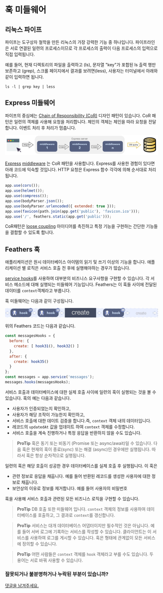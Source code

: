 # 훅 미들웨어

## 리눅스 파이프

파이프는 도구상자 철학을 만든 리눅스의 가장 강력한 기능 중 하나입니다.
파이프라인은 서로 연결된 일련의 프로세스이므로 각 프로세스의 출력이 다음 프로세스의 입력으로 직접 입력됩니다.

예를 들어, 현재 디렉토리의 파일을 출력하고 (ls),
문자열 "key"가 포합된 ls 출력 행만 보존하고 (grep),
스크롤 페이지에서 결과를 보려면(less),
사용자는 터미널에서 아래와 같이 입력하면 됩니다.

```text
ls -l | grep key | less
```

## Express 미들웨어

파이프의 중심에는 [Chain of Responsibility (CoR)](https://en.wikipedia.org/wiki/Chain-of-responsibility_pattern) 디자인 패턴이 있습니다.
CoR 패턴은 일련의 객체를 사용해 요청을 처리합니다.
체인의 객체는 체인을 따라 요청을 전달합니다.
이벤트 처리 후 처리가 멈춥니다.

![middleware pattern](../assets/middleware.jpg)

[Express](https://expressjs.com/)
[middleware](https://expressjs.com/en/guide/using-middleware.html)
는 CoR 패턴을 사용합니다.
Express를 사용한 경험이 있다면 아래 코드에 익숙할 것입니다.
HTTP 요청은 Express 함수 각각에 의해 순서대로 처리됩니다.

```javascript
app.use(cors());
app.use(helmet());
app.use(compress());
app.use(bodyParser.json());
app.use(bodyParser.urlencoded({ extended: true }));
app.use(favicon(path.join(app.get('public'), 'favicon.ico')));
app.use('/', feathers.static(app.get('public')));
```

CoR패턴은 [loose coupling](https://en.wikipedia.org/wiki/Loose_coupling) 아이디어를 촉진하고 특정 기능을 구현하는 간단한 기능들을 결합할 수 있도록 합니다.

## Feathers 훅

애플리케이션은 원시 데이터베이스 아이템의 읽기 및 쓰기 이상의 기능을 합니다.
애플리케이션 별 로직은 서비스 호출 전 후에 실행해야하는 경우가 많습니다.

 [service hooks](../../../api/hooks.md)를 사용하여 대부분의 비즈니스 요구사항을 구현할 수 있습니다. 각 서비스 메소드에 대해 실행되는 미들웨어 기능입니다. Feathers는 이 훅들 사이에 전달된 데이터를 `context`객체라고 부릅니다.

훅 미들웨어는 다음과 같이 구성됩니다.

![create hooks](../assets/hook-flow-1-create.jpg)

위의 Feathers 코드는 다음과 같습니다.

```javascript
const messagesHooks = {
  before: {
    create: [ hook31(), hook32() ]
  },
  after: {
    create: hook35()
  }
};
const messages = app.service('messages');
messages.hooks(messagesHooks);
```

서비스 호출과 데이터베이스에 대한 실제 호출 사이에 일련의 훅이 실행되는 것을 볼 수 있습니다.
훅의 예는 다음과 같습니다.
- 사용자가 인증되었는지 확인하고,
- 사용자가 해당 조작이 가능한지 확인하고,
- 서비스 호출에 대한 데이트 검증을 합니다.즉, `context` 객체 내의 데이터입니다.
- 레코드의 `updatedAt` 값을 업데이트 하여 `context` 객체를 수정합니다.
- 서비스 호출을 계속 진행하거나 특정 응답을 반환하지 않을 수도 있습니다.

> **ProTip** 훅은 동기 또는 비동기 (Promise 또는 async/await)일 수 있습니다. 다음 훅은 현재의 훅이 종료(sync) 또는 해결 (async)인 경우에만 실행됩니다. 따라서 훅은 항상 순차적으로 실행됩니다.

일련의 훅은 해당 호출이 성공한 경우 데이터베이스를 실제 호출 후 실행됩니다.
이 훅은
- 관련 정보로 응답을 채웁니다.
예를 들어 반환된 레코드를 생성한 사용자에 대한 정보로 채웁니다.
- 보안상의 이유로 정보를 제거합니다. 예를 들어 사용자의 비밀번호

훅을 사용해 서비스 호출과 관련된 모든 비즈니스 로직을 구현할 수 있습니다.

> **ProTip** DB 호출 또한 미들웨어 입니다.
`context` 객체의 정보를 사용하여 데이터베이스를 호출하고,
그 결과로 `context`를 갱신합니다.


> **ProTip** 서비스는 대개 데이터베이스 어댑터이지만 필수적인 것은 아닙니다. 예를 들어 서버 로그에 기록하는 서비스를 작성할 수 있습니다. 클라이언트는 이 서비스를 사용하여 로그를 게시할 수 있습니다. 훅은 형태에 관계없이 모든 서비스에 정의할 수 있습니다.


> **ProTip** 어떤 사람들은 `context` 객체를 `hook` 객체라고 부를 수도 있습니다. 두 용어는 서로 바꿔 사용할 수 있습니다.

### 잘못되거나 불분명하거나 누락된 부분이 있습니까?
[댓글을 남겨주세요.](https://github.com/feathersjs/feathers-docs/issues/new?title=Comment:Step-Basic-Middleware&body=Comment:Step-Basic-Middleware)

